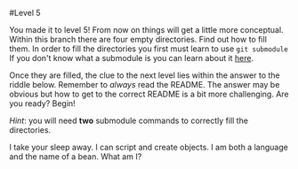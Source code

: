 #Level 5

You made it to level 5! From now on things will get a little more conceptual.
Within this branch there are four empty directories. Find out how to fill them.
In order to fill the directories you first must learn to use ```git submodule```
If you don't know what a submodule is you can learn about it [here](http://git-scm.com/docs/git-submodule).

Once they are filled, the clue to the next level lies within the answer to the riddle below. Remember to *always* read the README.
The answer may be obvious but how to get to the correct README is a bit more challenging.
Are you ready? Begin!

*Hint*: you will need **two** submodule commands to correctly fill the directories.

I take your sleep away. I can script and create objects. I am both a language and the name of a bean. What am I?
